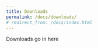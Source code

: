 ```yaml
---
title: Downloads
permalink: /docs/downloads/
# redirect_from: /docs/index.html
---
```


Downloads go in here